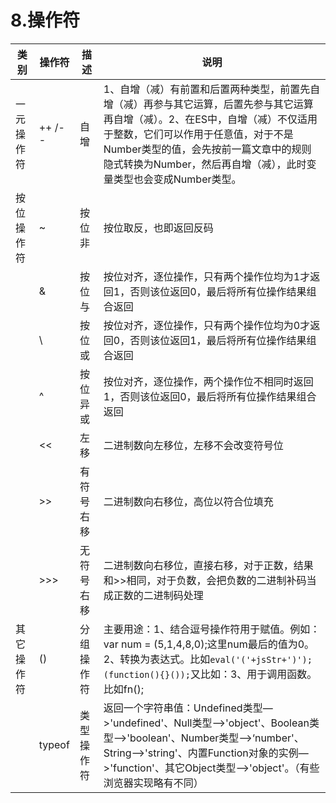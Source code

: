 # 8.操作符

|类别	|操作符	| 描述	|说明
| -- | -- |-- | -- |
|一元操作符	|++ /--	 |自增	|1、自增（减）有前置和后置两种类型，前置先自增（减）再参与其它运算，后置先参与其它运算再自增（减）。2、在ES中，自增（减）不仅适用于整数，它们可以作用于任意值，对于不是Number类型的值，会先按前一篇文章中的规则隐式转换为Number，然后再自增（减），此时变量类型也会变成Number类型。|
|按位操作符	|~	 |按位非	|按位取反，也即返回反码|
||&	 |按位与|	按位对齐，逐位操作，只有两个操作位均为1才返回1，否则该位返回0，最后将所有位操作结果组合返回|
||\	| 按位或|	按位对齐，逐位操作，只有两个操作位均为0才返回0，否则该位返回1，最后将所有位操作结果组合返回 |
||^	| 按位异或|	按位对齐，逐位操作，两个操作位不相同时返回1，否则该位返回0，最后将所有位操作结果组合返回|
||<<	 |左移|	二进制数向左移位，左移不会改变符号位 |
||>>|	 有符号右移	|二进制数向右移位，高位以符合位填充 |
||>>>|	 无符号右移	|二进制数向右移位，直接右移，对于正数，结果和>>相同，对于负数，会把负数的二进制补码当成正数的二进制码处理|
|其它操作符|()|	 分组操作符	|主要用途：1、结合逗号操作符用于赋值。例如：var num = (5,1,4,8,0);这里num最后的值为0。2、转换为表达式。比如``eval('('+jsStr+')');`` ``(function(){}());``又比如：3、用于调用函数。比如fn();|
||typeof|	 类型操作符	|返回一个字符串值：Undefined类型—>'undefined'、Null类型—>'object'、Boolean类型—>'boolean'、Number类型—>‘number'、String—>'string'、内置Function对象的实例—>'function'、其它Object类型—>'object'。（有些浏览器实现略有不同）|